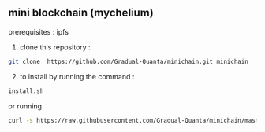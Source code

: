 ## mini blockchain (mychelium)

prerequisites : ipfs

 1. clone this repository :
 ```sh
 git clone  https://github.com/Gradual-Quanta/minichain.git minichain
 ```
 2. to install by running the command :
 
 ```sh
 install.sh
 ```
 or running 
 ```sh
 curl -s https://raw.githubusercontent.com/Gradual-Quanta/minichain/master/install.sh | sh /dev/stdin
 ```
